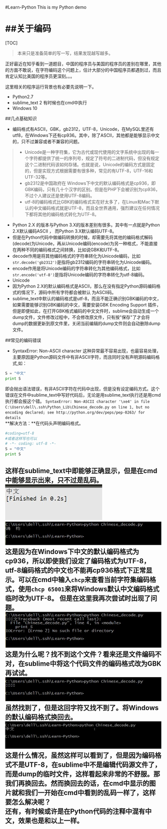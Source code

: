 #Learn-Python
This is my Python demo

##关于编码
==

[TOC]

>本来只是准备简单的写一写，结果发现越写越多。

正好最近在知乎看到一道题目，中国的程序员与美国的程序员的差别在哪里，其他的方面不敢说，在字符编码这个问题上，估计大部分的中国程序员都遇到过，而且肯定认知比美国的程序员更深刻。。。  

这里相关的程序运行背景也有必要先说明一下。  
- Python2.7
- sublime_text 2 有时候也在cmd中执行
- Windows 10

##几点基础知识
- 编码格式有ASCII，GBK，gb2312，UTF-8，Unicode，在MySQL里还有utf8，在Windows下还有cp936。其中，除了ASCII，其他都是能够显示中文的，只不过兼容或者不兼容的问题。  
>- Unicode是一种字符集，它为古代或现代使用的文字系统中出现的每一个字符都提供了统一的序列号，规定了符号的二进制代码，但没有规定这个二进制代码该如何存储。也就是说，Unicode的编码方式是固定的，但是实现方式根据需要有很多种，常见的有UTF-8，UTF-16和UTF-32等。
>- gb2312是中国政府在
>Windows下中文的默认编码格式是cp936，即GBK编码，只有几十个汉字的区别。但是在PHP下会被识别为cp936，不过个人建议还是使用UTF-8编码。
>- utf-8的编码格式比GBK的编码格式实在好太多了，在Linux和Mac下默认的中文编码格式就是UTF-8，而且全世界通用，强烈建议在任何情况下都将其他的编码格式转化为UTF-8。
- Python 2.X 的版本与Python 3.X的版本差别有很多。其中有一点就是Python 2.X默认编码ASCII ， 而Python 3.X默认编码UTF-8。  
- 但是在Python代码中做编码转换的时候，却需要先将其他的编码格式解码(decode)为Unicode，再从Unicode编码(encode)为另一种格式，不能直接在两种不同的编码格式之间转换，比如说GBK和UTF-8。   
 - decode作用是将其他编码格式的字符串转化为Unicode编码，比如`str.decode('gb2312')`是指将gb2312编码的字符串转化为Unicode编码。
 - encode作用是将Unicode编码的字符串转化为其他编码格式，比如`str.encode('utf-8')`是指将Unicode编码的字符串转化为utf-8编码。
 - Unicode
- 因为Python 2.X的默认编码格式是ASCII，那么在没有指定Python源码编码格式的情况下，源码中所有字符都会被默认 为ASCII码。
- sublime_text中默认的编码格式是utf-8，而且不能正确识别GBK编码的中文，如果需要能够识别GBK编码的中文，需要安装GBK Encoding Support 插件，但是即便如此，在打开GBK格式编码的中文文件时，sublime会自动生成一个dump文件，文件修改过程中，不会修改原文件，只有按"保存"了才会将dump的数据更新到原文件里，关闭当前编辑的dump文件则会自动删除dump文件。

##常见的编码错误
- SyntaxError: Non-ASCII character
这种异常最不容易出现，也最容易处理，主要原因是Python源码文件中有非ASCII字符，而且同时没有声明源码编码格式,如：
```python
S = "中文"
print S
```
即会抛出语法错误，有非ASCII字符在代码中出现，但是没有设定编码方式。这个错误在文件中sublime_text中写好代码后，无论是用sublime_text执行还是用cmd执行都会报这个错。
`SyntaxError: Non-ASCII character '\xe4' in file C:\Users\dell\.ssh\Python_Lib\Chinese_decode.py on line 1, but no encoding declared; see http://python.org/dev/peps/pep-0263/ for details
`   
**解决方法：**在代码头声明编码格式。
```python
#coding=utf-8
#或者这样写也可以
# -*- coding: utf-8 -*-
S = "中文"
print S
```
这样在sublime_text中即能够正确显示，但是在cmd中能够显示出来，只不过是乱码。
![Chinese_decode_1.jpg](Chinese_decode_1.jpg)   
![Chinese_decode_2.jpg](Chinese_decode_2.jpg)   
这是因为在Windows下中文的默认编码格式为cp936，所以即使我们设定了编码格式为UTF-8，utf-8编码格式的中文也不能再cp936格式下正常显示。可以在cmd中输入`chcp`来查看当前字符集编码格式，使用`chcp 65001`来将Windows默认中文编码格式临时改为UTF-8。
但是在这里我再次尝试时出现了问题。  
![Chinese_decode_3.jpg](Chinese_decode_3.jpg)
这是为什么呢？找不到这个文件？看来还是文件编码不对，在sublime中将这个代码文件的编码格式改为GBK再试试。
![Chinese_decode_4.jpg](Chinese_decode_4.jpg)
虽然找到了，但是这回字符又找不到了。将Windows的默认编码格式换回去。
![Chinese_decode_5.jpg](Chinese_decode_5.jpg)
这是什么情况，虽然这样可以看到了，但是因为编码格式不是UTF-8，在sublime中不是编辑代码源文件了，而是dump的临时文件，这样看起来非常的不舒服。那我们再换回去。然而换回去的话，在cmd中显示的图片就和我们一开始在cmd中看到的乱码一样了，这样要怎么解决呢？   
还有，有时候或许是在Python代码的注释中混有中文，效果也是和以上一样。
- 





